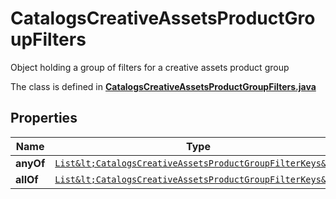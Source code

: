 

# CatalogsCreativeAssetsProductGroupFilters

Object holding a group of filters for a creative assets product group

The class is defined in **[CatalogsCreativeAssetsProductGroupFilters.java](../../src/main/java/org/openapitools/model/CatalogsCreativeAssetsProductGroupFilters.java)**

## Properties

Name | Type | Description | Notes
------------ | ------------- | ------------- | -------------
**anyOf** | [`List&lt;CatalogsCreativeAssetsProductGroupFilterKeys&gt;`](CatalogsCreativeAssetsProductGroupFilterKeys.md) |  | 
**allOf** | [`List&lt;CatalogsCreativeAssetsProductGroupFilterKeys&gt;`](CatalogsCreativeAssetsProductGroupFilterKeys.md) |  | 




